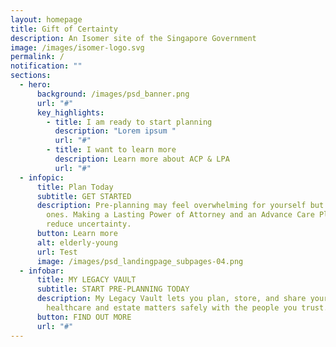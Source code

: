 ```yaml
---
layout: homepage
title: Gift of Certainty
description: An Isomer site of the Singapore Government
image: /images/isomer-logo.svg
permalink: /
notification: ""
sections:
  - hero:
      background: /images/psd_banner.png
      url: "#"
      key_highlights:
        - title: I am ready to start planning
          description: "Lorem ipsum "
          url: "#"
        - title: I want to learn more
          description: Learn more about ACP & LPA
          url: "#"
  - infopic:
      title: Plan Today
      subtitle: GET STARTED
      description: Pre-planning may feel overwhelming for yourself but also your loved
        ones. Making a Lasting Power of Attorney and an Advance Care Plan can
        reduce uncertainty.
      button: Learn more
      alt: elderly-young
      url: Test
      image: /images/psd_landingpage_subpages-04.png
  - infobar:
      title: MY LEGACY VAULT
      subtitle: START PRE-PLANNING TODAY
      description: My Legacy Vault lets you plan, store, and share your legal,
        healthcare and estate matters safely with the people you trust.
      button: FIND OUT MORE
      url: "#"
---
```


